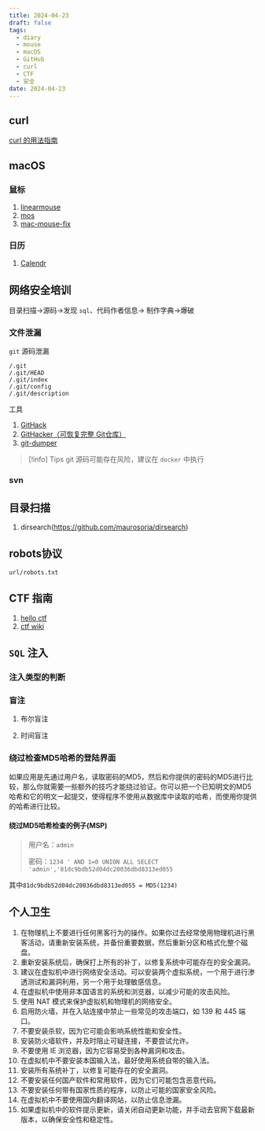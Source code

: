 ```yaml
---
title: 2024-04-23
draft: false
tags:
  - diary
  - mouse
  - macOS
  - GitHub
  - curl
  - CTF
  - 安全
date: 2024-04-23
---
```

## curl

[curl 的用法指南](https://www.ruanyifeng.com/blog/2019/09/curl-reference.html)

## macOS

### 鼠标

1. [linearmouse](https://github.com/linearmouse/linearmouse)
2. [mos](https://github.com/Caldis/Mos)
3. [mac-mouse-fix](https://github.com/noah-nuebling/mac-mouse-fix/)

### 日历

1. [Calendr](https://github.com/pakerwreah/Calendr)
## 网络安全培训

目录扫描->源码->发现 `sql`、代码作者信息-> 制作字典->爆破

### 文件泄漏

`git` 源码泄漏

```
/.git 
/.git/HEAD 
/.git/index 
/.git/config 
/.git/description
```

工具
1. [GitHack](https://github.com/lijiejie/GitHack)
2. [GitHacker（可恢复完整 Git仓库）](https://github.com/WangYihang/GitHacker)
3. [git-dumper](https://github.com/arthaud/git-dumper)

> [!info] Tips
> git 源码可能存在风险，建议在 `docker` 中执行
### svn

## 目录扫描

1. dirsearch(https://github.com/maurosoria/dirsearch)

## robots协议

`url/robots.txt`

## CTF 指南

1. [hello ctf](https://hello-ctf.com/)
2. [ctf wiki](https://ctf-wiki.org/)

## `SQL` 注入

### 注入类型的判断

### 盲注

1. 布尔盲注

2. 时间盲注
### 绕过检查MD5哈希的登陆界面

如果应用是先通过用户名，读取密码的MD5，然后和你提供的密码的MD5进行比较，那么你就需要一些额外的技巧才能绕过验证。你可以把一个已知明文的MD5哈希和它的明文一起提交，使得程序不使用从数据库中读取的哈希，而使用你提供的哈希进行比较。

#### 绕过MD5哈希检查的例子(MSP)

> 用户名：`admin`
> 
> 密码：`1234 ' AND 1=0 UNION ALL SELECT 'admin','81dc9bdb52d04dc20036dbd8313ed055`

其中`81dc9bdb52d04dc20036dbd8313ed055 = MD5(1234)`
## 个人卫生

1. 在物理机上不要进行任何黑客行为的操作。如果你过去经常使用物理机进行黑客活动，请重新安装系统，并备份重要数据，然后重新分区和格式化整个磁盘。
2. 重新安装系统后，确保打上所有的补丁，以修复系统中可能存在的安全漏洞。
3. 建议在虚拟机中进行网络安全活动。可以安装两个虚拟系统，一个用于进行渗透测试和漏洞利用，另一个用于处理敏感信息。
4. 在虚拟机中使用非本国语言的系统和浏览器，以减少可能的攻击风险。
5. 使用 NAT 模式来保护虚拟机和物理机的网络安全。
6. 启用防火墙，并在入站连接中禁止一些常见的攻击端口，如 139 和 445 端口。
7. 不要安装杀软，因为它可能会影响系统性能和安全性。
8. 安装防火墙软件，并及时阻止可疑连接，不要尝试允许。
9. 不要使用 IE 浏览器，因为它容易受到各种漏洞和攻击。
10. 在虚拟机中不要安装本国输入法，最好使用系统自带的输入法。
11. 安装所有系统补丁，以修复可能存在的安全漏洞。
12. 不要安装任何国产软件和常用软件，因为它们可能包含恶意代码。
13. 不要安装任何带有国家性质的程序，以防止可能的国家安全风险。
14. 在虚拟机中不要使用国内翻译网站，以防止信息泄漏。
15. 如果虚拟机中的软件提示更新，请关闭自动更新功能，并手动去官网下载最新版本，以确保安全性和稳定性。